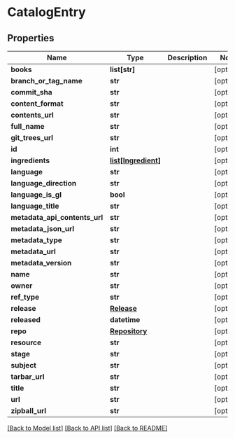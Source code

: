 # CatalogEntry

## Properties
Name | Type | Description | Notes
------------ | ------------- | ------------- | -------------
**books** | **list[str]** |  | [optional] 
**branch_or_tag_name** | **str** |  | [optional] 
**commit_sha** | **str** |  | [optional] 
**content_format** | **str** |  | [optional] 
**contents_url** | **str** |  | [optional] 
**full_name** | **str** |  | [optional] 
**git_trees_url** | **str** |  | [optional] 
**id** | **int** |  | [optional] 
**ingredients** | [**list[Ingredient]**](Ingredient.md) |  | [optional] 
**language** | **str** |  | [optional] 
**language_direction** | **str** |  | [optional] 
**language_is_gl** | **bool** |  | [optional] 
**language_title** | **str** |  | [optional] 
**metadata_api_contents_url** | **str** |  | [optional] 
**metadata_json_url** | **str** |  | [optional] 
**metadata_type** | **str** |  | [optional] 
**metadata_url** | **str** |  | [optional] 
**metadata_version** | **str** |  | [optional] 
**name** | **str** |  | [optional] 
**owner** | **str** |  | [optional] 
**ref_type** | **str** |  | [optional] 
**release** | [**Release**](Release.md) |  | [optional] 
**released** | **datetime** |  | [optional] 
**repo** | [**Repository**](Repository.md) |  | [optional] 
**resource** | **str** |  | [optional] 
**stage** | **str** |  | [optional] 
**subject** | **str** |  | [optional] 
**tarbar_url** | **str** |  | [optional] 
**title** | **str** |  | [optional] 
**url** | **str** |  | [optional] 
**zipball_url** | **str** |  | [optional] 

[[Back to Model list]](../README.md#documentation-for-models) [[Back to API list]](../README.md#documentation-for-api-endpoints) [[Back to README]](../README.md)



